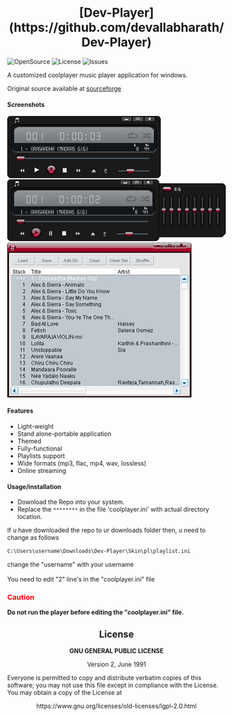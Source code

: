 <h1 align="center">
[Dev-Player](https://github.com/devallabharath/Dev-Player)
</h1>

![OpenSource](https://img.shields.io/badge/OpenSource-Yes-green)
![License](https://img.shields.io/badge/License-GPL2-blue)
![Issues](https://img.shields.io/github/issues/devallabharath/Dev-Player?style=flat)

A customized coolplayer music player application for windows.

Original source available at [sourceforge](http://coolplayer.sourceforge.net/)

#### Screenshots
![Player](https://github.com/devallabharath/Dev-Player/blob/master/Screenshots/screen1.PNG "Player")
![Equilizer](https://github.com/devallabharath/Dev-Player/blob/master/Screenshots/screen2.PNG "Equilizer")
![Playlist](https://github.com/devallabharath/Dev-Player/blob/master/Screenshots/screen3.PNG "Playlist")


#### Features
* Light-weight
* Stand alone-portable application
* Themed
* Fully-functional
* Playlists support
* Wide formats (mp3, flac, mp4, wav, lossless)
* Online streaming


#### Usage/installation
* Download the Repo into your system.
* Replace the <code>********</code> in the file 'coolplayer.ini' with actual directory location.

If u have downloaded the repo to ur downloads folder then, u need to change as follows


```sh
C:\Users\username\Downloads\Dev-Player\Skin\pl\playlist.ini
```

change the "username" with your username <br><br>
You need to edit "2" line's in the "coolplayer.ini" file

<h3 style="color:red"> Caution </h3>
<b>Do not run the player before editing the "coolplayer.ini" file.</b>


<h2 align="center"> License </h2>
<p align="center"><b> GNU GENERAL PUBLIC LICENSE </b></p>
<p align="center"> Version 2, June 1991 </p>
 Everyone is permitted to copy and distribute verbatim copies
 of this software; you may not use this file except in compliance with the License. You may obtain a copy of the License at
 <p align="center"> https://www.gnu.org/licenses/old-licenses/lgpl-2.0.html </p>
